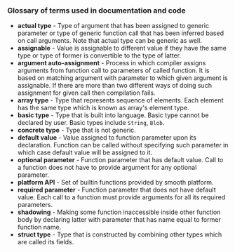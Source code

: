 
### Glossary of terms used in documentation and code

 - __actual type__ - Type of argument that has been assigned to generic parameter or type of generic function call that has been inferred based on call arguments. Note that actual type can be generic as well.
 - __assignable__ - Value is assignable to different value if they have the same type or type of former is convertible to the type of latter.
 - __argument auto-assignment__ - Process in which compiler assigns arguments from function call to parameters of called function. It is based on matching argument with parameter to which given argument is assignable. If there are more than two different ways of doing such assignment for given call then compilation fails.
 - __array type__ - Type that represents sequence of elements. Each element has the same type which is known as array's element type.
 - __basic type__ - Type that is built into language. Basic type cannot be declared by user. Basic types include `String`, `Blob`.
 - __concrete type__ - Type that is not generic.
 - __default value__ - Value assigned to function parameter upon its declaration. Function can be called without specifying such parameter in which case default value will be assigned to it.
 - __optional parameter__ - Function parameter that has default value. Call to a function does not have to provide argument for any optional parameter.
 - __platform API__ - Set of builtin functions provided by smooth platform.
 - __required parameter__ - Function parameter that does not have default value. Each call to a function must provide arguments for all its required parameters.
 - __shadowing__ - Making some function inaccessible inside other function body by declaring latter with parameter that has name equal to former function name.
 - __struct type__ - Type that is constructed by combining other types which are called its fields.
